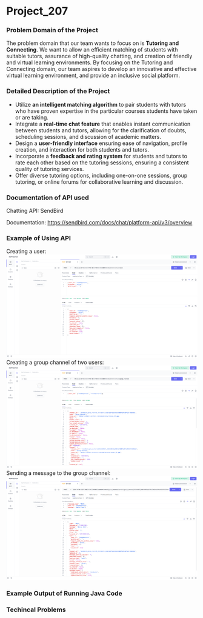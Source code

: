 # Project_207

### Problem Domain of the Project
The problem domain that our team wants to focus on is **Tutoring and Connecting**. We want to allow an efficient matching of students with suitable tutors, assurance of high-quality chatting, and creation of friendly and virtual learning environments. By focusing on the Tutoring and Connecting domain, our team aspires to develop an innovative and effective virtual learning environment, and provide an inclusive social platform.

### Detailed Description of the Project
- Utilize **an intelligent matching algorithm** to pair students with tutors who have proven expertise in the particular courses students have taken or are taking.
- Integrate a **real-time chat feature** that enables instant communication between students and tutors, allowing for the clarification of doubts, scheduling sessions, and discussion of academic matters.
- Design a **user-friendly interface** ensuring ease of navigation, profile creation, and interaction for both students and tutors.
- Incorporate a **feedback and rating system** for students and tutors to rate each other based on the tutoring sessions, ensuring a consistent quality of tutoring services.
- Offer diverse tutoring options, including one-on-one sessions, group tutoring, or online forums for collaborative learning and discussion.

### Documentation of API used
Chatting API: SendBird

Documentation: https://sendbird.com/docs/chat/platform-api/v3/overview

### Example of Using API
Creating a user:
![Creating a user](README_photo/screenshot_create_user.png)
Creating a group channel of two users:
![Creating a group channel of two users](README_photo/screenshot_group_channel.png)
Sending a message to the group channel:
![Sending a message to the group channel](README_photo/screenshot_send_message.png)

### Example Output of Running Java Code

### Techincal Problems


